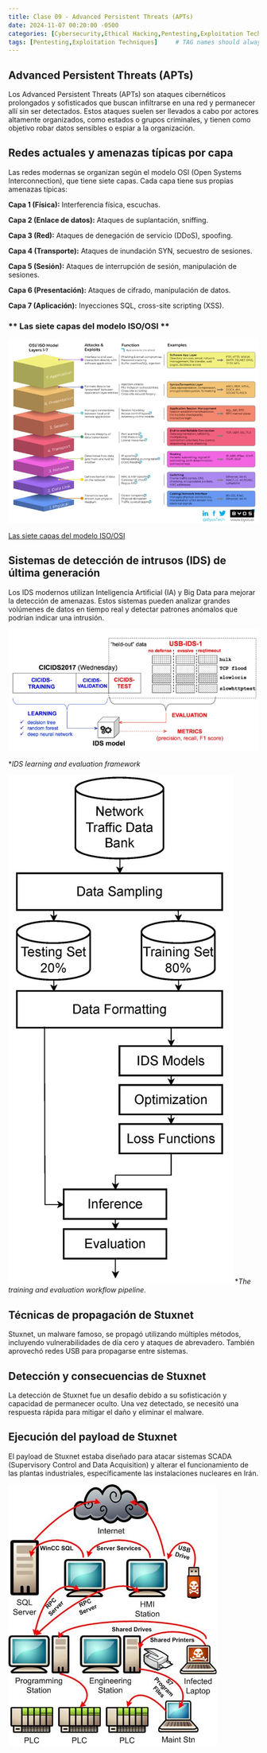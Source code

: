 ```yaml
---
title: Clase 09 - Advanced Persistent Threats (APTs)
date: 2024-11-07 00:20:00 -0500
categories: [Cybersecurity,Ethical Hacking,Pentesting,Exploitation Techniques]
tags: [Pentesting,Exploitation Techniques]     # TAG names should always be lowercase
---
```


<!-- <hr style="border: none; height: 10px; background-color: #003b00;" />

# <font color="#87CEEB">Examen Parcial.</font>

<hr style="border: none; height: 10px; background-color: #003b00;" /> -->

## Advanced Persistent Threats (APTs)

Los Advanced Persistent Threats (APTs) son ataques cibernéticos prolongados y sofisticados que buscan infiltrarse en una red y permanecer allí sin ser detectados. Estos ataques suelen ser llevados a cabo por actores altamente organizados, como estados o grupos criminales, y tienen como objetivo robar datos sensibles o espiar a la organización.

## Redes actuales y amenazas típicas por capa
Las redes modernas se organizan según el modelo OSI (Open Systems Interconnection), que tiene siete capas. Cada capa tiene sus propias amenazas típicas:

**Capa 1 (Física):**  Interferencia física, escuchas.

**Capa 2 (Enlace de datos):** Ataques de suplantación, sniffing.

**Capa 3 (Red):** Ataques de denegación de servicio (DDoS), spoofing.

**Capa 4 (Transporte):** Ataques de inundación SYN, secuestro de sesiones.

**Capa 5 (Sesión):** Ataques de interrupción de sesión, manipulación de sesiones.

**Capa 6 (Presentación):** Ataques de cifrado, manipulación de datos.

**Capa 7 (Aplicación):** Inyecciones SQL, cross-site scripting (XSS).

### ** Las siete capas del modelo ISO/OSI **

![f6](/assets/imagen/f6.png)

<a href="https://www.byos.io/blog/types-of-cyber-attacks-osi?form=MG0AV3">Las siete capas del modelo ISO/OSI</a>

## Sistemas de detección de intrusos (IDS) de última generación
Los IDS modernos utilizan Inteligencia Artificial (IA) y Big Data para mejorar la detección de amenazas. Estos sistemas pueden analizar grandes volúmenes de datos en tiempo real y detectar patrones anómalos que podrían indicar una intrusión.

![f62](/assets/imagen/f62.png)

**IDS learning and evaluation framework*

<a href="https://www.researchgate.net/publication/359347518_Transferability_of_machine_learning_models_learned_from_public_intrusion_detection_datasets_the_CICIDS2017_case_study"></a>

![f61](/assets/imagen/f61.png)
**The training and evaluation workflow pipeline*.

<a href="https://www.mdpi.com/2079-9292/13/6/1072"></a>

## Técnicas de propagación de Stuxnet
Stuxnet, un malware famoso, se propagó utilizando múltiples métodos, incluyendo vulnerabilidades de día cero y ataques de abrevadero. También aprovechó redes USB para propagarse entre sistemas.

## Detección y consecuencias de Stuxnet
La detección de Stuxnet fue un desafío debido a su sofisticación y capacidad de permanecer oculto. Una vez detectado, se necesitó una respuesta rápida para mitigar el daño y eliminar el malware.

## Ejecución del payload de Stuxnet
El payload de Stuxnet estaba diseñado para atacar sistemas SCADA (Supervisory Control and Data Acquisition) y alterar el funcionamiento de las plantas industriales, específicamente las instalaciones nucleares en Irán.

![f63](/assets/imagen/f63.png)
